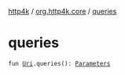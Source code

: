 [http4k](../index.md) / [org.http4k.core](index.md) / [queries](./queries.md)

# queries

`fun `[`Uri`](-uri/index.md)`.queries(): `[`Parameters`](-parameters.md)